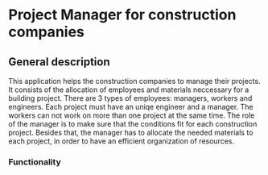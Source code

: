 # Project Manager for construction companies

## General description

This application helps the construction companies to manage their projects. It consists of the allocation of employees and materials neccessary for a building project. There are 3 types of employees: managers, workers and engineers. Each project must have an uniqe engineer and a manager. The workers can not work on more than one project at the same time. The role of the manager is to make sure that the conditions fit for each construction project. Besides that, the manager has to allocate the needed materials to each project, in order to have an efficient organization of resources.

### Functionality

